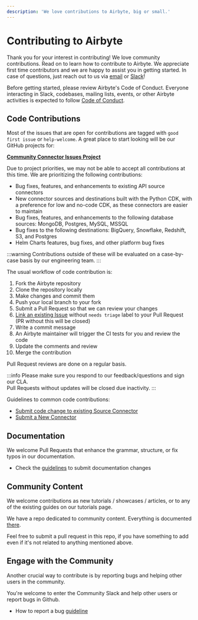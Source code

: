 ```yaml
---
description: 'We love contributions to Airbyte, big or small.'
---
```


# Contributing to Airbyte

Thank you for your interest in contributing! We love community contributions. 
Read on to learn how to contribute to Airbyte.
We appreciate first time contributors and we are happy to assist you in getting started. In case of questions, just reach out to us via [email](mailto:hey@airbyte.io) or [Slack](https://slack.airbyte.io)!

Before getting started, please review Airbyte's Code of Conduct. Everyone interacting in Slack, codebases, mailing lists, events, or other Airbyte activities is expected to follow [Code of Conduct](../project-overview/code-of-conduct.md).

## Code Contributions

Most of the issues that are open for contributions are tagged with `good first issue` or `help-welcome`. 
A great place to start looking will be our GitHub projects for:

[**Community Connector Issues Project**](https://github.com/orgs/airbytehq/projects/50)

Due to project priorities, we may not be able to accept all contributions at this time. 
We are prioritizing the following contributions: 
* Bug fixes, features, and enhancements to existing API source connectors
* New connector sources and destinations built with the Python CDK, with a preference for low and no-code CDK, as these connectors are easier to maintain
* Bug fixes, features, and enhancements to the following database sources: MongoDB, Postgres, MySQL, MSSQL
* Bug fixes to the following destinations: BigQuery, Snowflake, Redshift, S3, and Postgres
* Helm Charts features, bug fixes, and other platform bug fixes


:::warning
Contributions outside of these will be evaluated on a case-by-case basis by our engineering team.
:::

The usual workflow of code contribution is:
1. Fork the Airbyte repository
2. Clone the repository locally
3. Make changes and commit them
4. Push your local branch to your fork
5. Submit a Pull Request so that we can review your changes
6. [Link an existing Issue](https://docs.github.com/en/issues/tracking-your-work-with-issues/linking-a-pull-request-to-an-issue) without `needs triage` label to your Pull Request (PR without this will be closed)
7. Write a commit message
8. An Airbyte maintainer will trigger the CI tests for you and review the code
9. Update the comments and review
10. Merge the contribution

Pull Request reviews are done on a regular basis. 

:::info
Please make sure you respond to our feedback/questions and sign our CLA. <br>
Pull Requests without updates will be closed due inactivity.
:::

Guidelines to common code contributions:
- [Submit code change to existing Source Connector](change-cdk-connector.md)
- [Submit a New Connector](submit-new-connector.md)

## Documentation

We welcome Pull Requests that enhance the grammar, structure, or fix typos in our documentation.

- Check the [guidelines](writing-docs.md) to submit documentation changes

## Community Content

We welcome contributions as new tutorials / showcases / articles, or to any of the existing guides on our tutorials page.

We have a repo dedicated to community content. Everything is documented [there](https://github.com/airbytehq/community-content/).

Feel free to submit a pull request in this repo, if you have something to add even if it's not related to anything mentioned above.

## Engage with the Community

Another crucial way to contribute is by reporting bugs and helping other users in the community.

You're welcome to enter the Community Slack and help other users or report bugs in Github.

- How to report a bug [guideline](issues-and-requests.md)
